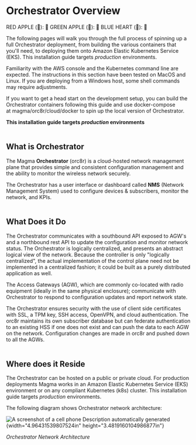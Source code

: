 # Orchestrator Overview
RED APPLE (&#x1F34E;): 🍎
GREEN APPLE (&#x1F34F;): 🍏
BLUE HEART (&#x1F499;): 💙

The following pages will walk you through the full process of spinning
up a full Orchestrator deployment, from building the various containers
that you\'ll need, to deploying them onto Amazon Elastic Kubernetes
Service (EKS). This installation guide targets *production* environments.

Familiarity with the AWS console and the Kubernetes command line are
expected. The instructions in this section have been tested on MacOS and
Linux. If you are deploying from a Windows host, some shell commands may
require adjustments.

If you want to get a head start on the development setup, you can build
the Orchestrator containers following this guide and use docker-compose
at magma/orc8r/cloud/docker to spin up the local version of
Orchestrator.

**This installation guide targets *production* environments**<br/><br/>

## What is Orchestrator

The Magma **Orchestrator** (orc8r) is a cloud-hosted network management
plane that provides simple and consistent configuration management and
the ability to monitor the wireless network securely.

The Orchestrator has a user interface or dashboard called **NMS**
(Network Management System) used to configure devices & subscribers,
monitor the network, and KPIs.<br/><br/>

## What Does it Do

The Orchestrator communicates with a southbound API exposed to AGW\'s
and a northbound rest API to update the configuration and monitor
network status. The Orchestrator is logically centralized, and presents
an abstract logical view of the network. Because the controller is only
"logically centralized", the actual implementation of the control plane
need not be implemented in a centralized fashion; it could be built as a
purely distributed application as well.

The Access Gateways (AGW), which are commonly co-located with radio
equipment (ideally in the same physical enclosure); communicate with
Orchestrator to respond to configuration updates and report network
state.

The Orchestrator ensures security with the use of client side
certificates with SSL, a TPM key, SSH access, OpenVPN, and cloud
authentication. The orc8r maintains its own subscriber database but can
federate authentication to an existing HSS if one does not exist and can
push the data to each AGW on the network. Configuration changes are made
in orc8r and pushed down to all the AGWs.<br/><br/>

## Where does it Reside

The Orchestrator can be hosted on a public or private cloud. For
production deployments Magma works in an Amazon Elastic Kubernetes
Service (EKS) environment or on any compliant Kubernetes (k8s) cluster.
This installation guide targets *production* environments.

The following diagram shows Orchestrator network architecture:

![A screenshot of a cell phone Description automatically
generated](media/image2.png){width="4.96431539807524in"
height="3.4819160104986877in"}

*Orchestrator Network Architecture*
